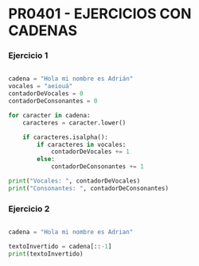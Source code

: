 # PR0401 - EJERCICIOS CON CADENAS

### Ejercicio 1

```python

cadena = "Hola mi nombre es Adrián"
vocales = "aeiouá"
contadorDeVocales = 0
contadorDeConsonantes = 0

for caracter in cadena:
    caracteres = caracter.lower()

    if caracteres.isalpha():
        if caracteres in vocales:
            contadorDeVocales += 1
        else:
            contadorDeConsonantes += 1

print("Vocales: ", contadorDeVocales)
print("Consonantes: ", contadorDeConsonantes)

```

### Ejercicio 2

``` python

cadena = "Hola mi nombre es Adrian"

textoInvertido = cadena[::-1]
print(textoInvertido)


```